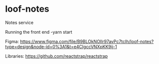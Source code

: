 # loof-notes
Notes service

Running the front end
-yarn start

Figma:
https://www.figma.com/file/B9BLOkNOIlr97avPc7tcIh/loof-notes?type=design&node-id=0%3A1&t=e4CIgccVNXpKK9ij-1

Libraries:
https://github.com/reactstrap/reactstrap
